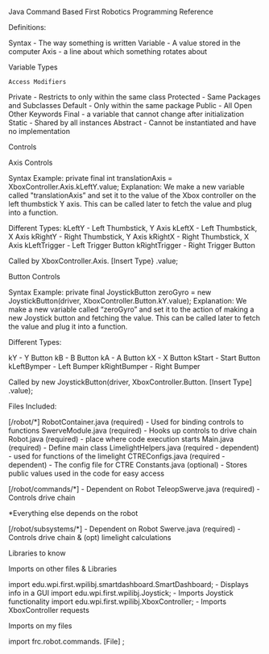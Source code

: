 Java Command Based First Robotics Programming Reference

Definitions:

Syntax - The way something is written
Variable - A value stored in the computer
Axis - a line about which something rotates about


Variable Types

	Access Modifiers
Private - Restricts to only within the same class
Protected - Same Packages and Subclasses
Default - Only within the same package
Public - All Open
Other Keywords
Final - a variable that cannot change after initialization
Static - Shared by all instances
Abstract - Cannot be instantiated and have no implementation

Controls

Axis Controls

Syntax Example: private final int translationAxis = XboxController.Axis.kLeftY.value;
Explanation: We make a new variable called "translationAxis” and set it to the value of the Xbox controller on the left thumbstick Y axis. This can be called later to fetch the value and plug into a function.

Different Types:
kLeftY - Left Thumbstick, Y Axis
kLeftX - Left Thumbstick, X Axis
kRightY - Right Thumbstick, Y Axis
kRightX - Right Thumbstick, X Axis
kLeftTrigger - Left Trigger Button
kRightTrigger - Right Trigger Button

Called by XboxController.Axis. [Insert Type} .value;

Button Controls

Syntax Example: private final JoystickButton zeroGyro = new JoystickButton(driver, XboxController.Button.kY.value);
Explanation: We make a new variable called “zeroGyro” and set it to the action of making a new Joystick button and fetching the value. This can be called later to fetch the value and plug it into a function.

Different Types:

kY - Y Button
kB - B Button
kA - A Button
kX - X Button
kStart - Start Button
kLeftBymper - Left Bumper
kRightBumper - Right Bumper

Called by new JoystickButton(driver, XboxController.Button. [Insert Type]  .value);

Files Included:

[/robot/*]
RobotContainer.java (required) - Used for binding controls to functions
SwerveModule.java (required) - Hooks up controls to drive chain
Robot.java (required) - place where code execution starts
Main.java (required)  - Define main class
LimelightHelpers.java (required - dependent) - used for functions of the limelight
CTREConfigs.java (required - dependent) - The config file for CTRE
Constants.java (optional) - Stores public values used in the code for easy access

[/robot/commands/*] - Dependent on Robot
TeleopSwerve.java (required) - Controls drive chain

*Everything else depends on the robot

[/robot/subsystems/*] - Dependent on Robot
Swerve.java (required) - Controls drive chain & (opt) limelight calculations

Libraries to know

Imports on other files & Libraries

import edu.wpi.first.wpilibj.smartdashboard.SmartDashboard; - Displays info in a GUI
import edu.wpi.first.wpilibj.Joystick; - Imports Joystick functionality
import edu.wpi.first.wpilibj.XboxController; - Imports XboxController requests

Imports on my files

import frc.robot.commands. [File] ;

